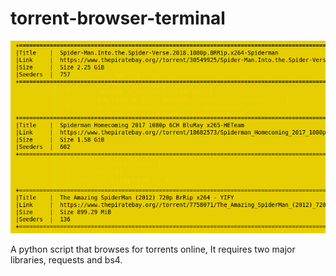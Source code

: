 # torrent-browser-terminal
![](torrentbrowserpy.png)


A python script that browses for torrents online,
It requires two major libraries, requests and bs4.
